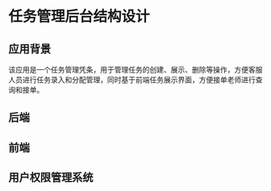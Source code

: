 # 任务管理后台结构设计
## 应用背景
该应用是一个任务管理凭条，用于管理任务的创建、展示、删除等操作，方便客服人员进行任务录入和分配管理，同时基于前端任务展示界面，方便接单老师进行查询和接单。
## 后端
## 前端
## 用户权限管理系统